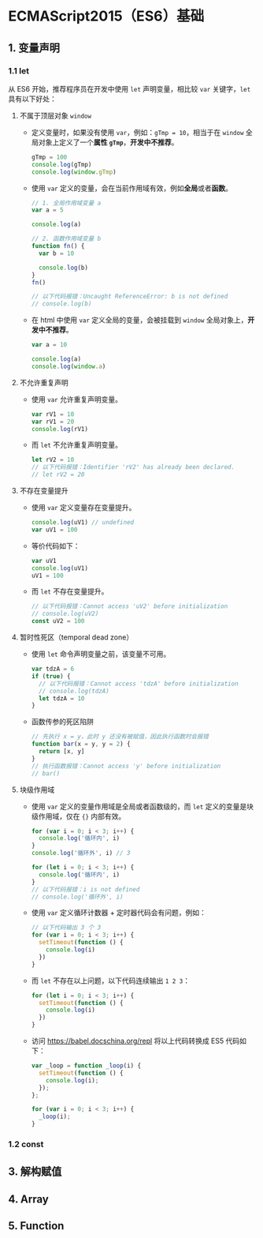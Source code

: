 # ECMAScript2015（ES6）基础

## 1. 变量声明

### 1.1 let

从 ES6 开始，推荐程序员在开发中使用 `let` 声明变量，相比较 `var` 关键字，`let` 具有以下好处：

1. 不属于顶层对象 `window`

   - 定义变量时，如果没有使用 `var`，例如：`gTmp = 10`，相当于在 `window` 全局对象上定义了一个**属性 `gTmp`**，**开发中不推荐**。

     ```js
     gTmp = 100
     console.log(gTmp)
     console.log(window.gTmp)
     ```

   - 使用 `var` 定义的变量，会在当前作用域有效，例如**全局**或者**函数**。

     ```js
     // 1. 全局作用域变量 a
     var a = 5

     console.log(a)

     // 2. 函数作用域变量 b
     function fn() {
       var b = 10

       console.log(b)
     }
     fn()

     // 以下代码报错：Uncaught ReferenceError: b is not defined
     // console.log(b)
     ```

   - 在 html 中使用 `var` 定义全局的变量，会被挂载到 `window` 全局对象上，**开发中不推荐**。

     ```js
     var a = 10

     console.log(a)
     console.log(window.a)
     ```

2. 不允许重复声明

   - 使用 `var` 允许重复声明变量。

     ```js
     var rV1 = 10
     var rV1 = 20
     console.log(rV1)
     ```

   - 而 `let` 不允许重复声明变量。

     ```js
     let rV2 = 10
     // 以下代码报错：Identifier 'rV2' has already been declared.
     // let rV2 = 20
     ```

3. 不存在变量提升

   - 使用 `var` 定义变量存在变量提升。

     ```js
     console.log(uV1) // undefined
     var uV1 = 100
     ```

   - 等价代码如下：

     ```js
     var uV1
     console.log(uV1)
     uV1 = 100
     ```

   - 而 `let` 不存在变量提升。

     ```js
     // 以下代码报错：Cannot access 'uV2' before initialization
     // console.log(uV2)
     const uV2 = 100
     ```

4. 暂时性死区（temporal dead zone）

   - 使用 `let` 命令声明变量之前，该变量不可用。

     ```js
     var tdzA = 6
     if (true) {
       // 以下代码报错：Cannot access 'tdzA' before initialization
       // console.log(tdzA)
       let tdzA = 10
     }
     ```

   - 函数传参的死区陷阱

     ```js
     // 先执行 x = y，此时 y 还没有被赋值，因此执行函数时会报错
     function bar(x = y, y = 2) {
       return [x, y]
     }
     // 执行函数报错：Cannot access 'y' before initialization
     // bar()
     ```

5. 块级作用域

   - 使用 `var` 定义的变量作用域是全局或者函数级的，而 `let` 定义的变量是块级作用域，仅在 `{}` 内部有效。

     ```js
     for (var i = 0; i < 3; i++) {
       console.log('循环内', i)
     }
     console.log('循环外', i) // 3

     for (let i = 0; i < 3; i++) {
       console.log('循环内', i)
     }
     // 以下代码报错：i is not defined
     // console.log('循环外', i)
     ```

   - 使用 `var` 定义循环计数器 + 定时器代码会有问题，例如：

     ```js
     // 以下代码输出 3 个 3
     for (var i = 0; i < 3; i++) {
       setTimeout(function () {
         console.log(i)
       })
     }
     ```

   - 而 `let` 不存在以上问题，以下代码连续输出 `1 2 3`：

     ```js
     for (let i = 0; i < 3; i++) {
       setTimeout(function () {
         console.log(i)
       })
     }
     ```

   - 访问 <https://babel.docschina.org/repl> 将以上代码转换成 ES5 代码如下：

     ```js
     var _loop = function _loop(i) {
       setTimeout(function () {
         console.log(i);
       });
     };

     for (var i = 0; i < 3; i++) {
       _loop(i);
     }
     ```

### 1.2 const

## 3. 解构赋值

## 4. Array

## 5. Function
